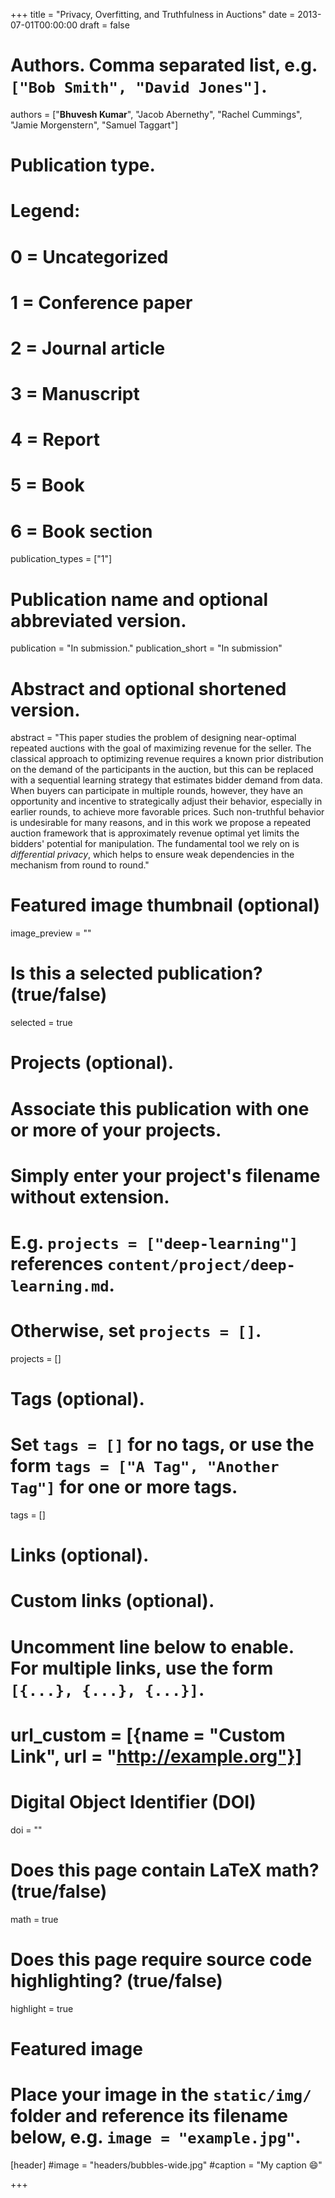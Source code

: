 +++
title = "Privacy, Overfitting, and Truthfulness in Auctions"
date = 2013-07-01T00:00:00
draft = false

# Authors. Comma separated list, e.g. `["Bob Smith", "David Jones"]`.
authors = ["<b>Bhuvesh Kumar</b>", "Jacob Abernethy", "Rachel Cummings", "Jamie Morgenstern", "Samuel Taggart"]

# Publication type.
# Legend:
# 0 = Uncategorized
# 1 = Conference paper
# 2 = Journal article
# 3 = Manuscript
# 4 = Report
# 5 = Book
# 6 = Book section
publication_types = ["1"]

# Publication name and optional abbreviated version.
publication = "In submission."
publication_short = "In submission"

# Abstract and optional shortened version.
abstract = "This paper studies the problem of designing near-optimal repeated auctions with the goal of maximizing revenue for the seller. The classical approach to optimizing revenue requires a known prior distribution on the demand of the participants in the auction, but this can be replaced with a sequential learning strategy that estimates bidder demand from data. When buyers can participate in multiple rounds, however, they have an opportunity and incentive to strategically adjust their behavior, especially in earlier rounds, to achieve more favorable prices. Such non-truthful behavior is undesirable for many reasons, and in this work we propose a repeated auction framework that is approximately revenue optimal yet limits the bidders' potential for manipulation. The fundamental tool we rely on is *differential privacy*, which helps to ensure weak dependencies in the mechanism from round to round."

# Featured image thumbnail (optional)
image_preview = ""

# Is this a selected publication? (true/false)
selected = true

# Projects (optional).
#   Associate this publication with one or more of your projects.
#   Simply enter your project's filename without extension.
#   E.g. `projects = ["deep-learning"]` references `content/project/deep-learning.md`.
#   Otherwise, set `projects = []`.
projects = []

# Tags (optional).
#   Set `tags = []` for no tags, or use the form `tags = ["A Tag", "Another Tag"]` for one or more tags.
tags = []

# Links (optional).


# Custom links (optional).
#   Uncomment line below to enable. For multiple links, use the form `[{...}, {...}, {...}]`.
# url_custom = [{name = "Custom Link", url = "http://example.org"}]

# Digital Object Identifier (DOI)
doi = ""

# Does this page contain LaTeX math? (true/false)
math = true

# Does this page require source code highlighting? (true/false)
highlight = true

# Featured image
# Place your image in the `static/img/` folder and reference its filename below, e.g. `image = "example.jpg"`.
[header]
#image = "headers/bubbles-wide.jpg"
#caption = "My caption :smile:"

+++
